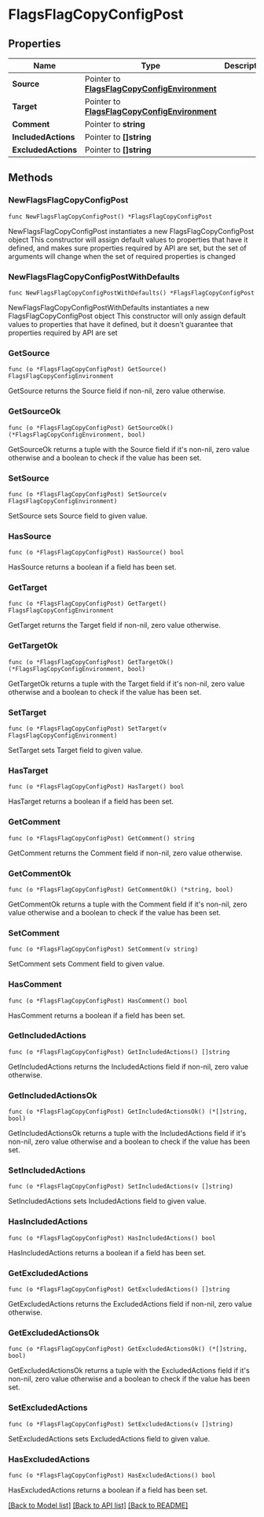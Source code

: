# FlagsFlagCopyConfigPost

## Properties

Name | Type | Description | Notes
------------ | ------------- | ------------- | -------------
**Source** | Pointer to [**FlagsFlagCopyConfigEnvironment**](FlagsFlagCopyConfigEnvironment.md) |  | [optional] 
**Target** | Pointer to [**FlagsFlagCopyConfigEnvironment**](FlagsFlagCopyConfigEnvironment.md) |  | [optional] 
**Comment** | Pointer to **string** |  | [optional] 
**IncludedActions** | Pointer to **[]string** |  | [optional] 
**ExcludedActions** | Pointer to **[]string** |  | [optional] 

## Methods

### NewFlagsFlagCopyConfigPost

`func NewFlagsFlagCopyConfigPost() *FlagsFlagCopyConfigPost`

NewFlagsFlagCopyConfigPost instantiates a new FlagsFlagCopyConfigPost object
This constructor will assign default values to properties that have it defined,
and makes sure properties required by API are set, but the set of arguments
will change when the set of required properties is changed

### NewFlagsFlagCopyConfigPostWithDefaults

`func NewFlagsFlagCopyConfigPostWithDefaults() *FlagsFlagCopyConfigPost`

NewFlagsFlagCopyConfigPostWithDefaults instantiates a new FlagsFlagCopyConfigPost object
This constructor will only assign default values to properties that have it defined,
but it doesn't guarantee that properties required by API are set

### GetSource

`func (o *FlagsFlagCopyConfigPost) GetSource() FlagsFlagCopyConfigEnvironment`

GetSource returns the Source field if non-nil, zero value otherwise.

### GetSourceOk

`func (o *FlagsFlagCopyConfigPost) GetSourceOk() (*FlagsFlagCopyConfigEnvironment, bool)`

GetSourceOk returns a tuple with the Source field if it's non-nil, zero value otherwise
and a boolean to check if the value has been set.

### SetSource

`func (o *FlagsFlagCopyConfigPost) SetSource(v FlagsFlagCopyConfigEnvironment)`

SetSource sets Source field to given value.

### HasSource

`func (o *FlagsFlagCopyConfigPost) HasSource() bool`

HasSource returns a boolean if a field has been set.

### GetTarget

`func (o *FlagsFlagCopyConfigPost) GetTarget() FlagsFlagCopyConfigEnvironment`

GetTarget returns the Target field if non-nil, zero value otherwise.

### GetTargetOk

`func (o *FlagsFlagCopyConfigPost) GetTargetOk() (*FlagsFlagCopyConfigEnvironment, bool)`

GetTargetOk returns a tuple with the Target field if it's non-nil, zero value otherwise
and a boolean to check if the value has been set.

### SetTarget

`func (o *FlagsFlagCopyConfigPost) SetTarget(v FlagsFlagCopyConfigEnvironment)`

SetTarget sets Target field to given value.

### HasTarget

`func (o *FlagsFlagCopyConfigPost) HasTarget() bool`

HasTarget returns a boolean if a field has been set.

### GetComment

`func (o *FlagsFlagCopyConfigPost) GetComment() string`

GetComment returns the Comment field if non-nil, zero value otherwise.

### GetCommentOk

`func (o *FlagsFlagCopyConfigPost) GetCommentOk() (*string, bool)`

GetCommentOk returns a tuple with the Comment field if it's non-nil, zero value otherwise
and a boolean to check if the value has been set.

### SetComment

`func (o *FlagsFlagCopyConfigPost) SetComment(v string)`

SetComment sets Comment field to given value.

### HasComment

`func (o *FlagsFlagCopyConfigPost) HasComment() bool`

HasComment returns a boolean if a field has been set.

### GetIncludedActions

`func (o *FlagsFlagCopyConfigPost) GetIncludedActions() []string`

GetIncludedActions returns the IncludedActions field if non-nil, zero value otherwise.

### GetIncludedActionsOk

`func (o *FlagsFlagCopyConfigPost) GetIncludedActionsOk() (*[]string, bool)`

GetIncludedActionsOk returns a tuple with the IncludedActions field if it's non-nil, zero value otherwise
and a boolean to check if the value has been set.

### SetIncludedActions

`func (o *FlagsFlagCopyConfigPost) SetIncludedActions(v []string)`

SetIncludedActions sets IncludedActions field to given value.

### HasIncludedActions

`func (o *FlagsFlagCopyConfigPost) HasIncludedActions() bool`

HasIncludedActions returns a boolean if a field has been set.

### GetExcludedActions

`func (o *FlagsFlagCopyConfigPost) GetExcludedActions() []string`

GetExcludedActions returns the ExcludedActions field if non-nil, zero value otherwise.

### GetExcludedActionsOk

`func (o *FlagsFlagCopyConfigPost) GetExcludedActionsOk() (*[]string, bool)`

GetExcludedActionsOk returns a tuple with the ExcludedActions field if it's non-nil, zero value otherwise
and a boolean to check if the value has been set.

### SetExcludedActions

`func (o *FlagsFlagCopyConfigPost) SetExcludedActions(v []string)`

SetExcludedActions sets ExcludedActions field to given value.

### HasExcludedActions

`func (o *FlagsFlagCopyConfigPost) HasExcludedActions() bool`

HasExcludedActions returns a boolean if a field has been set.


[[Back to Model list]](../README.md#documentation-for-models) [[Back to API list]](../README.md#documentation-for-api-endpoints) [[Back to README]](../README.md)



